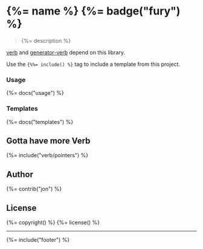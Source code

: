# {%= name %} {%= badge("fury") %}

> {%= description %}

[verb](https://github.com/assemble/verb) and [generator-verb](https://github.com/assemble/generator-verb) depend on this library.

Use the `{%%= include() %}` tag to include a template from this project.

### Usage
{%= docs("usage") %}

### Templates
{%= docs("templates") %}

## Gotta have more Verb
{%= include("verb/pointers") %}

## Author
{%= contrib("jon") %}

## License
{%= copyright() %}
{%= license() %}

***

{%= include("footer") %}